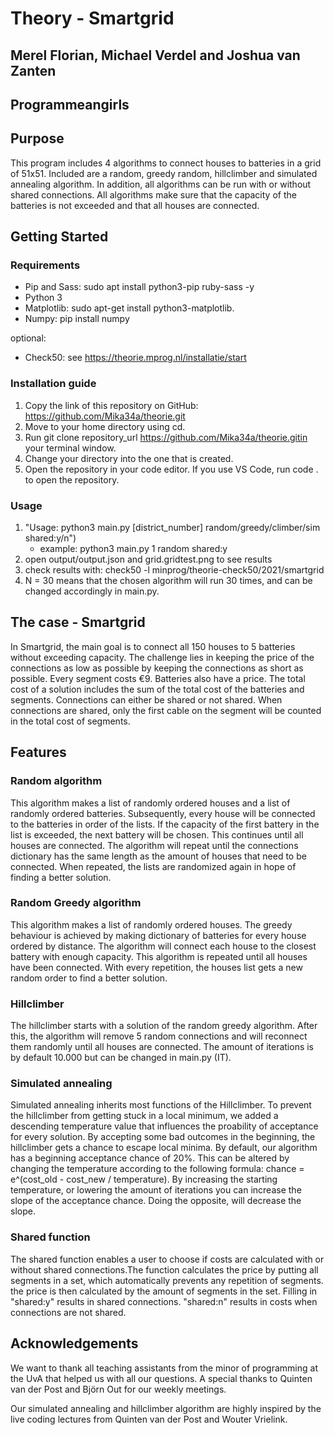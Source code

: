 # Theory - Smartgrid
## Merel Florian, Michael Verdel and Joshua van Zanten
## Programmeangirls

## Purpose
This program includes 4 algorithms to connect houses to batteries in a grid of 51x51.
Included are a random, greedy random, hillclimber and simulated annealing algorithm.
In addition, all algorithms can be run with or without shared connections. All algorithms make sure that the capacity of the batteries is not exceeded and that all houses are connected.

## Getting Started

### Requirements

- Pip and Sass: sudo apt install python3-pip ruby-sass -y 
- Python 3
- Matplotlib: sudo apt-get install python3-matplotlib.
- Numpy: pip install numpy

optional: 
- Check50: see https://theorie.mprog.nl/installatie/start

### Installation guide
1. Copy the link of this repository on GitHub: https://github.com/Mika34a/theorie.git
2. Move to your home directory using cd.
3. Run git clone repository_url https://github.com/Mika34a/theorie.gitin your terminal window.
4. Change your directory into the one that is created. 
5. Open the repository in your code editor. 
    If you use VS Code, run code . to open the repository.  

### Usage      
1. "Usage: python3 main.py [district_number] random/greedy/climber/sim shared:y/n") 
    - example: python3 main.py 1 random shared:y
2. open output/output.json and grid.gridtest.png to see results
3. check results with: check50 -l minprog/theorie-check50/2021/smartgrid 
4. N = 30 means that the chosen algorithm will run 30 times, and can be changed accordingly in main.py.

## The case - Smartgrid
In Smartgrid, the main goal is to connect all 150 houses to 5 batteries without exceeding capacity. The challenge
lies in keeping the price of the connections as low as possible by keeping the connections as short as possible. Every segment costs €9. Batteries also have a price. The total cost of a solution includes the sum of the total cost of the batteries and segments. Connections can either be shared or not shared. When connections are shared, only the first cable on the segment will be counted in the total cost of segments.

## Features
### Random algorithm
This algorithm makes a list of randomly ordered houses and a list of randomly ordered batteries. Subsequently, every house will be connected to the batteries in order of the lists. If the capacity of the first battery in the list is exceeded, the next battery will be chosen. This continues until all houses are connected. The algorithm will repeat until the connections dictionary has the same length as the amount of houses that need to be connected. When repeated, the lists are randomized again in hope of finding a better solution. 

### Random Greedy algorithm
This algorithm makes a list of randomly ordered houses. The greedy behaviour is achieved by making dictionary of batteries for every house ordered by distance. The algorithm will connect each house to the closest battery with enough capacity. This algorithm is repeated until all houses have been connected. With every repetition, the houses list gets a new random order to find a better solution.

### Hillclimber
The hillclimber starts with a solution of the random greedy algorithm. After this, the algorithm will remove 5 random connections and will reconnect them randomly until all houses are connected. 
The amount of iterations is by default 10.000 but can be changed in main.py (IT).

### Simulated annealing
Simulated annealing inherits most functions of the Hillclimber. To prevent the hillclimber from getting stuck in a local minimum, we added a descending temperature value that influences the proability of acceptance for every solution. By accepting some bad outcomes in the beginning, the hillclimber gets a chance to escape local minima.
By default, our algorithm has a beginning acceptance chance of 20%. This can be altered by changing the temperature according to the following formula: chance = e^(cost_old - cost_new / temperature). By increasing the starting temperature, or lowering the amount of iterations you can increase the slope of the acceptance chance. Doing the opposite, will decrease the slope.

### Shared function
The shared function enables a user to choose if costs are calculated with or without shared connections.The function calculates the price by putting all segments in a set, which automatically prevents any repetition of segments. the price is then calculated by the amount of segments in the set. 
Filling in "shared:y" results in shared connections. "shared:n" results in costs when connections are not shared.

## Acknowledgements 
We want to thank all teaching assistants from the minor of programming at the UvA that helped us with all our questions. A special thanks to Quinten van der Post and Björn Out for our weekly meetings.

Our simulated annealing and hillclimber algorithm are highly inspired by the live coding lectures from Quinten van der Post and Wouter Vrielink.
